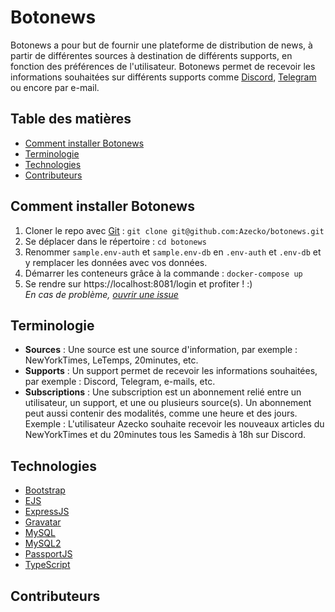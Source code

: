 # Botonews

Botonews a pour but de fournir une plateforme de distribution de news, à partir de différentes sources à destination de différents supports, en fonction des préférences de l'utilisateur. Botonews permet de recevoir les informations souhaitées sur différents supports comme [Discord](https://discord.com), [Telegram](https://telegram.org) ou encore par e-mail.

## Table des matières 
  - [Comment installer Botonews](#comment-installer-botonews)
  - [Terminologie](#terminologie)
  - [Technologies](#technologies)
  - [Contributeurs](#contributeurs)

## Comment installer Botonews

1. Cloner le repo avec [Git](https://git-scm.com/) : `git clone git@github.com:Azecko/botonews.git`
2. Se déplacer dans le répertoire : `cd botonews`
3. Renommer `sample.env-auth` et `sample.env-db` en `.env-auth` et `.env-db` et y remplacer les données avec vos données.
4. Démarrer les conteneurs grâce à la commande : `docker-compose up`
5. Se rendre sur https://localhost:8081/login et profiter ! :)  
*En cas de problème, [ouvrir une issue](https://github.com/Azecko/botonews/issues/new)*

## Terminologie

- **Sources** : Une source est une source d'information, par exemple : NewYorkTimes, LeTemps, 20minutes, etc.
- **Supports** : Un support permet de recevoir les informations souhaitées, par exemple : Discord, Telegram, e-mails, etc.
- **Subscriptions** : Une subscription est un abonnement relié entre un utilisateur, un support, et une ou plusieurs source(s). Un abonnement peut aussi contenir des modalités, comme une heure et des jours. Exemple : L'utilisateur Azecko souhaite recevoir les nouveaux articles du NewYorkTimes et du 20minutes tous les Samedis à 18h sur Discord.

## Technologies

- [Bootstrap](https://getbootstrap.com/)
- [EJS](https://ejs.co/)
- [ExpressJS](https://expressjs.com/fr/)
- [Gravatar](https://en.gravatar.com)
- [MySQL](https://www.mysql.com/fr/)
- [MySQL2](https://www.npmjs.com/package/mysql2)
- [PassportJS](https://www.passportjs.org/)
- [TypeScript](https://www.typescriptlang.org/)

## Contributeurs
<!-- start_contributors mode:bubble -->

<!-- end_contributors -->
